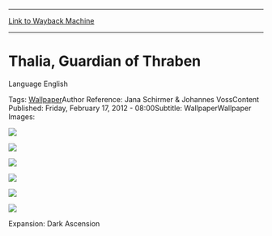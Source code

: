 
---
[Link to Wayback Machine](https://web.archive.org/web/20141107080931/http://magic.wizards.com/en/articles/wallpapers/thalia-guardian-thraben)

[_metadata_:generator]:- "Drupal 7 (http://drupal.org)"
[_metadata_:node]:- "290051"
[_metadata_:source]:- "div-main"
[_metadata_:title]:- "Thalia, Guardian of Thraben"
[_metadata_:wayback_capture_timestamp]:- "2014-11-07 08:09:31"
[_metadata_:wayback_raw_url]:- "https://web.archive.org/web/20141107080931id_/http://magic.wizards.com/en/articles/wallpapers/thalia-guardian-thraben"
[_metadata_:wayback_url]:- "http://magic.wizards.com/en/articles/wallpapers/thalia-guardian-thraben"
---





Thalia, Guardian of Thraben
===========================


 








Language 
 English

Tags: [Wallpaper](/en/tags/wallpaper)Author Reference: Jana Schirmer & Johannes VossContent Published: Friday, February 17, 2012 - 08:00Subtitle: WallpaperWallpaper Images: 

[![](http://magic.wizards.com/sites/mtg/files/styles/large/public/images/wallpaper/Thalia_DKA_2560x1600_Wallpaper.jpg?itok=Mk2N73a4)](http://magic.wizards.com/sites/mtg/files/images/wallpaper/Thalia_DKA_2560x1600_Wallpaper.jpg) 



[![](http://magic.wizards.com/sites/mtg/files/styles/large/public/images/wallpaper/Thalia_DKA_1920x1080_Wallpaper.jpg?itok=3ALbaGBV)](http://magic.wizards.com/sites/mtg/files/images/wallpaper/Thalia_DKA_1920x1080_Wallpaper.jpg) 



[![](http://magic.wizards.com/sites/mtg/files/styles/large/public/images/wallpaper/Thalia_DKA_1280x960_Wallpaper.jpg?itok=SiwIVYUp)](http://magic.wizards.com/sites/mtg/files/images/wallpaper/Thalia_DKA_1280x960_Wallpaper.jpg) 



[![](http://magic.wizards.com/sites/mtg/files/styles/large/public/images/wallpaper/Thalia_DKA_iPhone_Wallpaper.jpg?itok=13iMy9vc)](http://magic.wizards.com/sites/mtg/files/images/wallpaper/Thalia_DKA_iPhone_Wallpaper.jpg) 



[![](http://magic.wizards.com/sites/mtg/files/styles/large/public/images/wallpaper/Thalia_DKA_iPad_Wallpaper.jpg?itok=rp_XLGF0)](http://magic.wizards.com/sites/mtg/files/images/wallpaper/Thalia_DKA_iPad_Wallpaper.jpg) 



[![](http://magic.wizards.com/sites/mtg/files/styles/large/public/images/wallpaper/Thalia_DKA_Facebook_Wallpaper.jpg?itok=v_jLt18n)](http://magic.wizards.com/sites/mtg/files/images/wallpaper/Thalia_DKA_Facebook_Wallpaper.jpg) 

Expansion: Dark Ascension  

 
  

  







